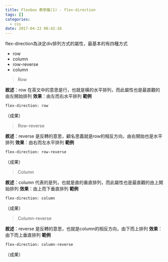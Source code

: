```yaml
---
title: Flexbox 教學篇(1) - flex-direction
tags: []
categories:
  - css
date: 2017-04-22 00:42:16
---
```


flex-direction為決定div排列方式的屬性，最基本的有四種方式

- row
- column
- row-reverse
- column

> Row

<!-- more -->
**敘述**：row 在英文中的意思是行，也就是橫的水平排列，而此屬性也是最直觀的由左開始排列
**效果**：由左而右水平排列
**範例**

    flex-direction: row
        
（成果）

> Row-reverse

**敘述**：reverse 是反轉的意思，顧名思義就是row的相反方向，由右開始也是水平排列
**效果**：由右而左水平排列
**範例**

    flex-direction: row-reverse
        
（成果）


> Column

**敘述**：column 代表的是列，也就是直的垂直排列，而此屬性也是最直觀的由上開始排列
**效果**：由上而下垂直排列
**範例**

    flex-direction: column
        
（成果）




> Column-reverse

**敘述**：reverse 是反轉的意思，也就是column的相反方向，由下而上排列
**效果**：由下而上垂直排列
**範例**

    flex-direction: column-reverse
        
（成果）

